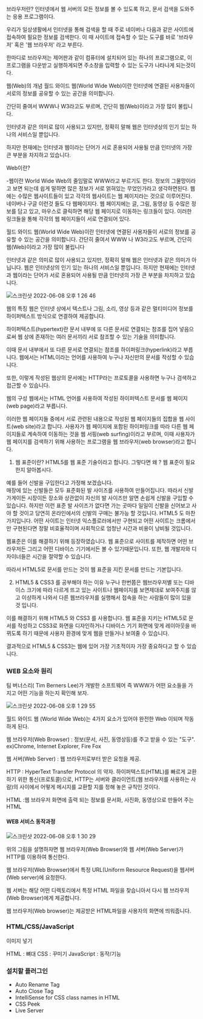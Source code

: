 브라우저란?
인터넷에서 웹 서버의 모든 정보를 볼 수 있도록 하고, 문서 검색을 도와주는 응용 프로그램이다.

우리가 일상생활에서 인터넷을 통해 검색을 할 때 주로 네이버나 다음과 같은 사이트에 접속하여 필요한 정보를 검색한다. 이 때 사이트에 접속할 수 있는 도구를 바로 '브라우저' 혹은 '웹 브라우저' 라고 부른다.

한마디로 브라우저는 제어판과 같이 컴퓨터에 설치되어 있는 하나의 프로그램으로, 이 프로그램을 다운받고 실행하게되면 주소창을 입력할 수 있는 도구가 나타나게 되는것이다.

웹(Web)의 개념
월드 와이드 웹(World Wide Web)이란 인터넷에 연결된 사용자들이 서로의 정보를 공유할 수 있는 공간을 의미합니다.

간단히 줄여서 WWW나 W3라고도 부르며, 간단히 웹(Web)이라고 가장 많이 불립니다.

 

인터넷과 같은 의미로 많이 사용되고 있지만, 정확히 말해 웹은 인터넷상의 인기 있는 하나의 서비스일 뿐입니다.

하지만 현재에는 인터넷과 웹이라는 단어가 서로 혼용되어 사용될 만큼 인터넷의 가장 큰 부분을 차지하고 있습니다.

Web이란?

-웹이란 World Wide Web의 줄임말로 WWW라고 부르기도 한다. 정보의 그물망이라고 보면 되는데 쉽게 말하면 많은 정보가 서로 얽혀있는 무었인가라고 생각하면된다. 웹에는 수많은 웹사이트들이 있고 각각의 웹사이트는 웹 페이지라는 것으로 이루어진다. 네이버나 구글 이런것 들도 다 웹페이지다. 웹 페이지에는 글, 그림, 동영상 등 수많은 정보를 담고 있고, 마우스로 클릭하면 해당 웹 페이지로 이동하는 링크들이 있다. 이러한 링크들을 통해 각각의 웹 페이지들이 서로 연결되어 있다.

월드 와이드 웹(World Wide Web)이란 인터넷에 연결된 사용자들이 서로의 정보를 공유할 수 있는 공간을 의미합니다. 간단히 줄여서 WWW 나 W3라고도 부르며, 간단히 웹(Web)이라고 가장 많이 불립니다

인터넷과 같은 의미로 많이 사용되고 있지만, 정확히 말해 웹은 인터넷과 같은 의미가 아닙니다. 웹은 인터넷상의 인기 있는 하나의 서비스일 뿐입니다. 하지만 현재에는 인터넷과 웹이라는 단어가 서로 혼용되어 사용될 만큼 인터넷의 가장 큰 부분을 차지하고 있습니다.


![스크린샷 2022-06-08 오후 1 26 46](https://user-images.githubusercontent.com/48852104/172531552-8e8a6d3b-6306-46a4-a3cb-c1bd0e8ece55.png)


웹의 특징
웹은 인터넷 상에서 텍스트나 그림, 소리, 영상 등과 같은 멀티미디어 정보를 하이퍼텍스트 방식으로 연결하여 제공합니다.

 

하이퍼텍스트(hypertext)란 문서 내부에 또 다른 문서로 연결되는 참조를 집어 넣음으로써 웹 상에 존재하는 여러 문서끼리 서로 참조할 수 있는 기술을 의미합니다.

이때 문서 내부에서 또 다른 문서로 연결되는 참조를 하이퍼링크(hyperlink)라고 부릅니다.
웹에서는 HTML이라는 언어를 사용하여 누구나 자신만의 문서를 작성할 수 있습니다.

또한, 이렇게 작성된 웹상의 문서에는 HTTP라는 프로토콜을 사용하면 누구나 검색하고 접근할 수 있습니다.


웹의 구성
웹에서는 HTML 언어를 사용하여 작성된 하이퍼텍스트 문서를 웹 페이지(web page)라고 부릅니다.

이러한 웹 페이지들 중에서 서로 관련된 내용으로 작성된 웹 페이지들의 집합을 웹 사이트(web site)라고 합니다.
사용자가 웹 페이지에 포함된 하이퍼링크를 따라 다른 웹 페이지들로 계속하여 이동하는 것을 웹 서핑(web surfing)이라고 부르며, 이때 사용자가 웹 페이지를  검색하기 위해 사용하는 프로그램을 웹 브라우저(web browser)라고 합니다.



1. 웹 표준이란?
HTML5를 웹 표준 기술이라고 합니다. 그렇다면 왜 ? 웹 표준이 필요한지 알아봅시다.

예를 들어 신발을 구입한다고 가정해 보겠습니다.        
매장에 있는 신발들은 모두 표준화된 발 사이즈를 사용하여 만들어집니다. 따라서 신발 가게이든 시장이든 장소와 상관없이 자신의 발 사이즈만 알면 손쉽게 신발을 구입할 수 있습니다. 하지만 이런 표준 발 사이즈가 없다면 가는 곳마다 일일이 신발을 신어보고 사야 할 것이고 당연히 온라인에서의 신발의 구매는 불가능 할 것입니다. HTML5 도 마찬가지입니다. 어떤 사이트는 인터넷 익스플로러에서만 구현되고 어떤 사이트는 크롬에서만 구현된다면 정말 비효율적이며 사회적으로 엄청난 시간과 비용이 낭비될 것입니다.

웹표준은 이를 해결하기 위해 등장하였습니다. 웹 표준으로 사이트를 제작하면 어떤 브라우저든 그리고 어떤 디바이스 기기에서든 볼 수 있기때문입니다. 또한, 웹 개발자와 디자이너들은 시간을 절약할 수 있습니다.

따라서 HTML5로 문서를 만드는 것이 웹 표준을 지킨 문서를 만드는 기본입니다.

2. HTML5 & CSS3 를 공부해야 하는 이유
누구나 한번쯤은 웹브라우저별 또는 디바이스 크기에 따라 다르게 뜨고 있는 사이트나 웹페이지를 보면제대로 보여주지를 않고 이상하게 나와서 다른 웹브라우저를 실행해서 접속을 하는 사람들이 많이 있을 것 입니다.

이를 해결하기 위해 HTML5 와 CSS3 를 사용합니다. 웹 표준을 지키는 HTML5로 문서를 작성하고 CSS3로 화면을 디자인하거나 디바이스 기기 화면에 맞게 레이아웃을 바뀌도록 하기 때문에 사용자 환경에 맞게 웹을 만들거나 보여줄 수 있습니다.

결과적으로 HTML5 & CSS3는 웹에 있어 가장 기초적이자 가장 중요하다고 할 수 있습니다.

### WEB 요소와 원리 
팀 버너스리( Tim Berners Lee)가 개발한 소프트웨어 즉 WWW가 어떤 요소들을 가지고 어떤 기능을 하는지 확인해 보자.



![스크린샷 2022-06-08 오후 1 29 55](https://user-images.githubusercontent.com/48852104/172531902-a3c7e5e2-aa88-4e8d-82af-48655d998bd8.png)

월드 와이드 웹 (World Wide Web)는 4가지 요소가 있어야 완전한 Web 이되며 작동하게 된다.

웹 브라우저(Web Browser)
: 정보(문서, 사진, 동영상등)를 주고 받을 수 있는 "도구". ex)Chrome, Internet Explorer, Fire Fox

웹 서버(Web Server)
: 웹 브라우저로부터 받은 요청을 제공.

HTTP
: HyperText Transfer Protocol 의 약자. 하이퍼텍스트(HTML)를 빠르게 교환하기 위한 통신(프로토콜)으로, HTTP는 서버와 클라이언트(웹 브라우저를 사용하는 사람)의 사이에서 어떻게 메시지를 교환할 지를 정해 놓은 규칙인 것이다.

HTML
:웹 브라우저 화면에 출력 되는 정보를 문서화, 사진화, 동영상으로 만들어 주는 HTML

####  WEB 서비스 동작과정

![스크린샷 2022-06-08 오후 1 30 29](https://user-images.githubusercontent.com/48852104/172531968-37acde1f-8783-4d9d-8e20-1c1dac506c0d.png)


위의 그림을 설명하자면
웹 브라우저(Web Browser)와 웹 서버(Web Server)가 HTTP를 이용하여 통신한다.

웹 브라우저(Web Browser)에서 특정 URL(Uniform Resource Request)을 웹서버(Web server)에 요청한다.

웹 서버는 해당 어떤 디렉토리에서 특정 HTML 파일을 찾습니아서 다시 웹 브라우저(Web Browser)에게 제공합니다.

웹 브라우저(Web browser)는 제공받은 HTML파일을 사용자의 화면에 띄워줍니다.


### HTML/CSS/JavaScript

이미지 넣기

HTML : 뼈대
CSS : 꾸미기
JavaScript : 동작/기능




### 설치할 플러그인
- Auto Rename Tag
- Auto Close Tag
- IntelliSense for CSS class names in HTML
- CSS Peek
- Live Server
